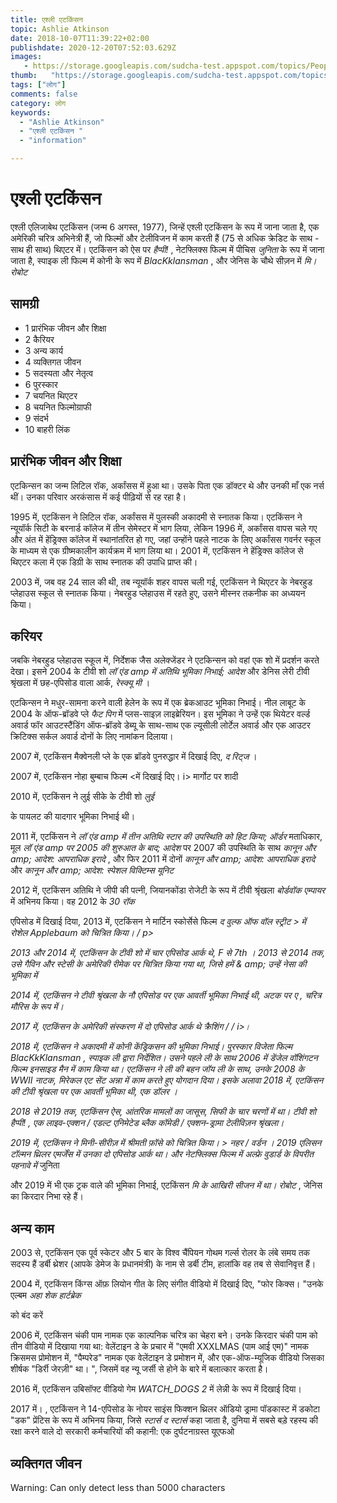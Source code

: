```yaml
---
title: एश्ली एटकिंसन 
topic: Ashlie Atkinson
date: 2018-10-07T11:39:22+02:00
publishdate: 2020-12-20T07:52:03.629Z
images: 
   - https://storage.googleapis.com/sudcha-test.appspot.com/topics/People/ashlie_atkinson/1.jpeg
thumb:   "https://storage.googleapis.com/sudcha-test.appspot.com/topics/People/ashlie_atkinson/thumb.jpeg"
tags: ["लोग"]
comments: false
category: लोग
keywords: 
  - "Ashlie Atkinson"
  - "एश्ली एटकिंसन "
  - "information"

---
```

<h1> एश्ली एटकिंसन </h1> <p> एश्ली एलिजाबेथ एटकिंसन (जन्म 6 अगस्त, 1977), जिन्हें एश्ली एटकिंसन के रूप में जाना जाता है, एक अमेरिकी चरित्र अभिनेत्री हैं, जो फिल्मों और टेलीविजन में काम करती हैं (75 से अधिक क्रेडिट के साथ - साथ ही साथ) थिएटर में। एटकिंसन को ऐस पर <i> हैप्पी! </I>, नेटफ्लिक्स फिल्म में पीचिस <i> जुनिता </i> के रूप में जाना जाता है, स्पाइक ली फिल्म में कोनी के रूप में <i> BlacKklansman </i>, और जेनिस के चौथे सीज़न में <i> मि। रोबोट </i> </p> <h2> सामग्री </h2> <ul> <li> 1 प्रारंभिक जीवन और शिक्षा </li> <li> 2 कैरियर </li> <li> 3 अन्य कार्य </li> <li> 4 व्यक्तिगत जीवन </li> <li> 5 सदस्यता और नेतृत्व </li> <li> 6 पुरस्कार </li> <li> 7 चयनित थिएटर </li> <li> 8 चयनित फिल्मोग्राफी </li> <li> 9 संदर्भ </li> <li> 10 बाहरी लिंक </li> </ul> <h2> प्रारंभिक जीवन और शिक्षा </h2> <p> एटकिन्सन का जन्म लिटिल रॉक, अर्कांसस में हुआ था। उसके पिता एक डॉक्टर थे और उनकी माँ एक नर्स थीं। उनका परिवार अरकंसास में कई पीढ़ियों से रह रहा है। </p> <p> 1995 में, एटकिंसन ने लिटिल रॉक, अर्कांसस में पुलस्की अकादमी से स्नातक किया। एटकिंसन ने न्यूयॉर्क सिटी के बरनार्ड कॉलेज में तीन सेमेस्टर में भाग लिया, लेकिन 1996 में, अर्कांसस वापस चले गए और अंत में हेंड्रिक्स कॉलेज में स्थानांतरित हो गए, जहां उन्होंने पहले नाटक के लिए अर्कांसस गवर्नर स्कूल के माध्यम से एक ग्रीष्मकालीन कार्यक्रम में भाग लिया था। 2001 में, एटकिंसन ने हेंड्रिक्स कॉलेज से थिएटर कला में एक डिग्री के साथ स्नातक की उपाधि प्राप्त की। </p> <p> 2003 में, जब वह 24 साल की थी, तब न्यूयॉर्क शहर वापस चली गई, एटकिंसन ने थिएटर के नेबरहुड प्लेहाउस स्कूल से स्नातक किया। नेबरहुड प्लेहाउस में रहते हुए, उसने मीस्नर तकनीक का अध्ययन किया। </p> <h2> करियर </h2> <p> जबकि नेबरहुड प्लेहाउस स्कूल में, निर्देशक जैस अलेक्जेंडर ने एटकिन्सन को वहां एक शो में प्रदर्शन करते देखा। इसने 2004 के टीवी शो <i> लॉ एंड amp में अतिथि भूमिका निभाई; आदेश </i> और डेनिस लेरी टीवी श्रृंखला में छह-एपिसोड वाला आर्क, <i> रेस्क्यू मी </i>। </p> <p> एटकिन्सन ने मधुर-सामना करने वाली हेलेन के रूप में एक ब्रेकआउट भूमिका निभाई। नील लाबूट के 2004 के ऑफ-ब्रॉडवे प्ले <i> फैट पिग </i> में प्लस-साइज़ लाइब्रेरियन। इस भूमिका ने उन्हें एक थियेटर वर्ल्ड अवार्ड फॉर आउटस्टैंडिंग ऑफ-ब्रॉडवे डेब्यू के साथ-साथ एक ल्यूसीली लोर्टेल अवार्ड और एक आउटर क्रिटिक्स सर्कल अवार्ड दोनों के लिए नामांकन दिलाया। </p> <p> 2007 में, एटकिंसन मैक्वेनली प्ले के एक ब्रॉडवे पुनरुद्धार में दिखाई दिए, <i> द रिट्ज </i>। </p> <p> 2007 में, एटकिंसन नोहा बुम्बाच फिल्म <में दिखाई दिए। i> मार्गोट पर शादी </i> </p> <p> 2010 में, एटकिंसन ने लुई सीके के टीवी शो <i> लुई </i> </p> के पायलट की यादगार भूमिका निभाई थी। <p> 2011 में, एटकिंसन ने <i> लॉ एंड amp में तीन अतिथि स्टार की उपस्थिति को हिट किया; ऑर्डर </i> मताधिकार, मूल <i> लॉ एंड amp पर 2005 की शुरुआत के बाद; आदेश </i> पर 2007 की उपस्थिति के साथ <i> कानून और amp; आदेश: आपराधिक इरादे </i>, और फिर 2011 में दोनों <i> कानून और amp; आदेश: आपराधिक इरादे </i> और <i> कानून और amp; आदेश: स्पेशल विक्टिम्स यूनिट </i> </p> <p> 2012 में, एटकिंसन अतिथि ने जीपी की पत्नी, जियानकोंडा रोजेटी के रूप में टीवी श्रृंखला <i> बोर्डवॉक एम्पायर </i> में अभिनय किया। वह 2012 के <i> 30 रॉक </i> </p> <p> एपिसोड में दिखाई दिया, 2013 में, एटकिंसन ने मार्टिन स्कोर्सेसे फिल्म <i> द वुल्फ ऑफ वॉल स्ट्रीट </>> में रोशेल Applebaum को चित्रित किया। / p> <p> 2013 और 2014 में, एटकिंसन के टीवी शो में चार एपिसोड आर्क थे, <i> F से 7th </i>। 2013 से 2014 तक, उसे <i> गैविन और स्टेसी </i> के अमेरिकी रीमेक पर चित्रित किया गया था, जिसे <i> हमें & amp; उन्हें </i> नेसा की भूमिका में </p> <p> 2014 में, एटकिंसन ने टीवी श्रृंखला के नौ एपिसोड पर एक आवर्ती भूमिका निभाई थी, <i> अटक पर ए </i>, चरित्र मौरिस के रूप में। </p> <p> 2017 में, एटकिंसन के अमेरिकी संस्करण में दो एपिसोड आर्क थे <i> क्रैशिंग / / i>। </p> <p> 2018 में, एटकिंसन ने अकादमी में कोनी केंड्रिकसन की भूमिका निभाई। पुरस्कार विजेता फिल्म <i> BlacKkKlansman </i>, स्पाइक ली द्वारा निर्देशित। उसने पहले ली के साथ 2006 में डेंजेल वॉशिंगटन फिल्म <i> इनसाइड मैन </i> में काम किया था। एटकिंसन ने ली की बहन जॉय ली के साथ, उनके 2008 के WWII नाटक, <i> मिरेकल एट सेंट अन्ना </i> में काम करते हुए योगदान दिया। इसके अलावा 2018 में, एटकिंसन की टीवी श्रृंखला पर एक आवर्ती भूमिका थी, <i> एक डॉलर </i>। </p> <p> 2018 से 2019 तक, एटकिंसन ऐस, आंतरिक मामलों का जासूस, सिफी के चार चरणों में था। टीवी शो <i> हैप्पी! </I>, एक लाइव-एक्शन / एडल्ट एनिमेटेड ब्लैक कॉमेडी / एक्शन-ड्रामा टेलीविज़न श्रृंखला। </p> <p> 2019 में, एटकिंसन ने मिनी-सीरीज़ में श्रीमती फ़ॉसे को चित्रित किया। > नहर / वर्डन </i>। 2019 एलिसन टॉल्मन थ्रिलर <i> एमर्जेंस </i> में उनका दो एपिसोड आर्क था। और नेटफ्लिक्स फिल्म में अल्फ्रे वुडार्ड के विपरीत पहनावे में </i> जुनिता </i> </p> <p> और 2019 में भी एक ट्रक वाले की भूमिका निभाई, एटकिंसन <i> मि के आखिरी सीजन में था। रोबोट </i>, जेनिस का किरदार निभा रहे हैं। </p> <h2> अन्य काम </h2> <p> 2003 से, एटकिंसन एक पूर्व स्केटर और 5 बार के विश्व चैंपियन गोथम गर्ल्स रोलर के लंबे समय तक सदस्य हैं डर्बी थ्रेशर (आपके डेमेज के प्रधानमंत्री) के नाम से डर्बी टीम, हालांकि वह तब से सेवानिवृत्त हैं। </p> <p> 2004 में, एटकिंसन किंग्स ऑफ़ लियोन गीत के लिए संगीत वीडियो में दिखाई दिए, "फोर किक्स। "उनके एल्बम <i> अहा शेक हार्टब्रेक </i> </p> को बंद करें <p> 2006 में, एटकिंसन चंकी पाम नामक एक काल्पनिक चरित्र का चेहरा बने। उनके किरदार चंकी पाम को तीन वीडियो में दिखाया गया था: वेलेंटाइन डे के प्रचार में "एमवी XXXLMAS (पाम आई एम)" नामक क्रिसमस प्रोमोशन में, "पैम्परेड" नामक एक वेलेंटाइन डे प्रमोशन में, और एक-ऑफ-म्यूजिक वीडियो जिसका शीर्षक "डिर्री जेरज़ी" था। ", जिसमें वह न्यू जर्सी से होने के बारे में बलात्कार करता है। </p> <p> 2016 में, एटकिंसन उबिसॉफ्ट वीडियो गेम <i> WATCH_DOGS 2 </i> में लेन्नी के रूप में दिखाई दिया। </p> <p> 2017 में। , एटकिंसन ने 14-एपिसोड के नोयर साइंस फिक्शन थ्रिलर ऑडियो ड्रामा पॉडकास्ट में डकोटा "डक" प्रेंटिस के रूप में अभिनय किया, जिसे <i> स्टार्स द स्टार्स </i> कहा जाता है, दुनिया में सबसे बड़े रहस्य की रक्षा करने वाले दो सरकारी कर्मचारियों की कहानी: एक दुर्घटनाग्रस्त यूएफओ </p> <h2> व्यक्तिगत जीवन </h2> Warning: Can only detect less than 5000 characters